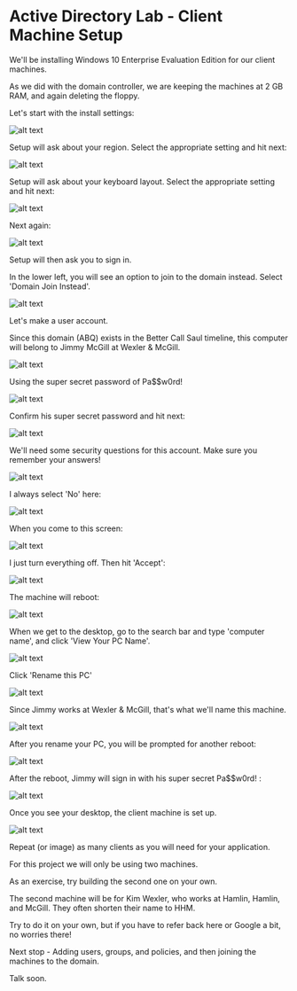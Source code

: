 # Active Directory Lab - Client Machine Setup




We'll be installing Windows 10 Enterprise Evaluation Edition for our client machines.

As we did with the domain controller, we are keeping the machines at 2 GB RAM, and again deleting the floppy.

Let's start with the install settings:

![alt text](https://github.com/robertsledge/ActiveDirectoryLab/blob/main/media/33.JPG)

Setup will ask about your region. Select the appropriate setting and hit next:

![alt text](https://github.com/robertsledge/ActiveDirectoryLab/blob/main/media/34.JPG)

Setup will ask about your keyboard layout. Select the appropriate setting and hit next:

![alt text](https://github.com/robertsledge/ActiveDirectoryLab/blob/main/media/35.JPG)

Next again:

![alt text](https://github.com/robertsledge/ActiveDirectoryLab/blob/main/media/36.JPG)

Setup will then ask you to sign in.

In the lower left, you will see an option to join to the domain instead. Select 'Domain Join Instead'.

![alt text](https://github.com/robertsledge/ActiveDirectoryLab/blob/main/media/37.JPG)

Let's make a user account. 

Since this domain (ABQ) exists in the Better Call Saul timeline, this computer will belong to Jimmy McGill at Wexler & McGill.

![alt text](https://github.com/robertsledge/ActiveDirectoryLab/blob/main/media/38.JPG)

Using the super secret password of Pa$$w0rd!

![alt text](https://github.com/robertsledge/ActiveDirectoryLab/blob/main/media/39.JPG)

Confirm his super secret password and hit next:

![alt text](https://github.com/robertsledge/ActiveDirectoryLab/blob/main/media/40.JPG)

We'll need some security questions for this account. Make sure you remember your answers!

![alt text](https://github.com/robertsledge/ActiveDirectoryLab/blob/main/media/41.JPG)

I always select 'No' here:

![alt text](https://github.com/robertsledge/ActiveDirectoryLab/blob/main/media/42.JPG)

When you come to this screen:

![alt text](https://github.com/robertsledge/ActiveDirectoryLab/blob/main/media/43.JPG)

I just turn everything off. Then hit 'Accept':

![alt text](https://github.com/robertsledge/ActiveDirectoryLab/blob/main/media/44.JPG)

The machine will reboot:

![alt text](https://github.com/robertsledge/ActiveDirectoryLab/blob/main/media/45.JPG)

When we get to the desktop, go to the search bar and type 'computer name', and click 'View Your PC Name'.

![alt text](https://github.com/robertsledge/ActiveDirectoryLab/blob/main/media/46.JPG)

Click 'Rename this PC'

![alt text](https://github.com/robertsledge/ActiveDirectoryLab/blob/main/media/47.JPG)

Since Jimmy works at Wexler & McGill, that's what we'll name this machine.

![alt text](https://github.com/robertsledge/ActiveDirectoryLab/blob/main/media/48.JPG)

After you rename your PC, you will be prompted for another reboot:

![alt text](https://github.com/robertsledge/ActiveDirectoryLab/blob/main/media/49.JPG)

After the reboot, Jimmy will sign in with his super secret Pa$$w0rd! :

![alt text](https://github.com/robertsledge/ActiveDirectoryLab/blob/main/media/50.JPG)

Once you see your desktop, the client machine is set up.

![alt text](https://github.com/robertsledge/ActiveDirectoryLab/blob/main/media/51.JPG)

Repeat (or image) as many clients as you will need for your application. 

For this project we will only be using two machines. 

As an exercise, try building the second one on your own. 

The second machine will be for Kim Wexler, who works at Hamlin, Hamlin, and McGill. They often shorten their name to HHM.

Try to do it on your own, but if you have to refer back here or Google a bit, no worries there!

Next stop - Adding users, groups, and policies, and then joining the machines to the domain.

Talk soon.





